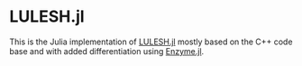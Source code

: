 # LULESH.jl

This is the Julia implementation of [LULESH.jl](https://codesign.llnl.gov/lulesh.php) mostly based on the C++ code base and with added differentiation using [Enzyme.jl](https://github.com/wsmoses/Enzyme.jl).
